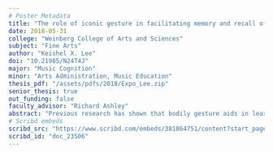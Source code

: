 ```yaml
---
# Poster Metadata
title: "The role of iconic gesture in facilitating memory and recall of lyrics"
date: 2018-05-31
college: "Weinberg College of Arts and Sciences"
subject: "Fine Arts"
author: "Keishel X. Lee"
doi: "10.21985/N24T4J"
major: "Music Cognition"
minor: "Arts Administration, Music Education"
thesis_pdf: "/assets/pdfs/2018/Expo_Lee.zip"
senior_thesis: true
out_funding: false
faculty_advisor: "Richard Ashley"
abstract: "Previous research has shown that bodily gesture aids in learning words and is useful for musical expression. However, no studies to date have examined the use of gesture in learning words and music together. The original impetus for the present study was observing students with cognitive disabilities learn musical songs, using gestures to reinforce the words and melody. This study aims to investigate if iconic gestures used by a conductor while songs are being learned, can facilitate better recall of song (lyrics and melody) compared with using no gestures, in the general population as opposed to a special needs population. Iconic gestures are visual representations, produced by the body (primarily hands), which carry referential meaning by depicting aspects of spatial images, actions, people, or objects. It is known that iconic gestures accompanying speech improve memory for words. This study tested the hypothesis that iconic gestures used by conductors will also facilitate recall of words and melody together, since they are stored in an integrated fashion. Recall accuracy was scored in terms of number of correct words, pitch, and rhythm. Results suggest that iconic gestures might help with learning and recalling lyrics to songs, but did not improve performance to a statistically significant degree. A primary finding of the study was that memorizing words and melody together yielded better memory than memorizing just the melody. In conclusion, using gestures to accompany words may aid in learning and remembering songs, which may be utilized in the context of music education. Future studies may consider long-term retention of songs, different types of gesture (iconic vs. beat), or simultaneous vs. sequential learning of gesture and song."
# Scribd embeds
scribd_src: "https://www.scribd.com/embeds/381864751/content?start_page=1&view_mode=scroll&access_key=key-R15xNXPQBBJkHqa6NfcF&show_recommendations=true"
scribd_id: "doc_23506"
---
```

